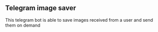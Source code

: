 ## Telegram image saver

This telegram bot is able to save images received from a user and send them on demand
